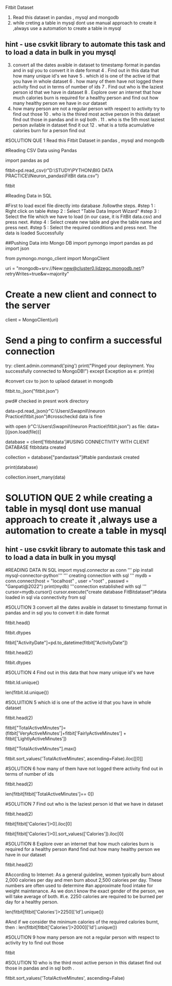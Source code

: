 Fitbit Dataset

1. Read this dataset in pandas , mysql and mongodb 
2. while creting a table in mysql dont use manual approach to create it  ,always use a automation to create a table in mysql
 ## hint - use csvkit library to automate this task and to load a data in bulk in you mysql 
3. convert all the dates avaible in dataset to timestamp format in pandas and in sql you to convert it in date format
4 . Find out in this data that how many unique id's we have 
5 . which id is one of the active id that you have in whole dataset 
6 . how many of them have not logged there activity find out in terms of number of ids 
7 . Find out who is the laziest person id that we have in dataset 
8 . Explore over an internet that how much calories burn is required for a healthy person and find out how many healthy person we have in our dataset 
9. how many person are not a regular person with respect to activity try to find out those 
10 . who is the thired most active person in this dataset find out those in pandas and in sql both . 
11 . who is the 5th most laziest person avilable in dataset find it out 
12 . what is a totla acumulative calories burn for a person find out 


#SOLUTION QUE 1 Read this Fitbit Dataset in pandas , mysql and mongodb 

#Reading CSV Data using Pandas

import pandas as pd

fitbit=pd.read_csv(r"D:\STUDY\PYTHON\BIG DATA PRACTICE\INeuron_pandas\FitBit data.csv")

fitbit

#Reading Data in SQL

#First to load excel file directly into database .followthe steps.
#step 1 : Right click on table 
#step 2 : Select "Table Data Import Wizard"
#step 3 : Select the file which we have to load (in our case, it is FitBit data.csv) and press next.
#step 4 : Select create new table and give the table name and press next.
#step 5 : Select the required conditions and press next. The data is loaded Successfully 

##Pushing Data into Mongo DB
import pymongo
import pandas as pd
import json

from pymongo.mongo_client import MongoClient

uri = "mongodb+srv://New:new@cluster0.lidzegc.mongodb.net/?retryWrites=true&w=majority"

# Create a new client and connect to the server
client = MongoClient(uri)

# Send a ping to confirm a successful connection
try:
    client.admin.command('ping')
    print("Pinged your deployment. You successfully connected to MongoDB!")
except Exception as e:
    print(e)

#convert csv to json to uplaod dataset in mongodb

fitbit.to_json("fitbit.json")

pwd# checked in presnt work directory

data=pd.read_json(r"C:\Users\Swapnil\Ineuron Practice\fitbit.json")#crosscheckd data is fine

with open (r"C:\Users\Swapnil\Ineuron Practice\fitbit.json") as file:
    data=[(json.load(file))]

database = client['fitbitdata']#USING CONNECTIVITY WITH CLIENT DATABASE fitbitdata created

collection = database["pandastask"]#table pandastask created

print(database)

collection.insert_many(data)

# SOLUTION QUE 2 while creating a table in mysql dont use manual approach to create it  ,always use a automation to create a table in mysql
 ## hint - use csvkit library to automate this task and to load a data in bulk in you mysql 


#READING DATA IN SQL
import mysql.connector as conn
''' pip install mysql-connector-python'''
''' creating connection with sql  '''
mydb = conn.connect(host = "localhost" , user ="root" , passwd = "Ganpati@2022")
print(mydb)
'''connection established with sql '''
cursor=mydb.cursor()
cursor.execute("create database FitBitdataset")#data loaded in sql via connectivity from sql 

#SOLUTION 3 convert all the dates avaible in dataset to timestamp format in pandas and in sql you to convert it in date format

fitbit.head()

fitbit.dtypes

fitbit["ActivityDate"]=pd.to_datetime(fitbit["ActivityDate"])

fitbit.head(2)

fitbit.dtypes

#SOLUTION 4 Find out in this data that how many unique id's we have

fitbit.Id.unique()

len(fitbit.Id.unique())

#SOLUITION 5 which id is one of the active id that you have in whole dataset 

fitbit.head(2)

fitbit["TotalActiveMinutes"]=(fitbit['VeryActiveMinutes']+fitbit['FairlyActiveMinutes'] + fitbit['LightlyActiveMinutes'])

fitbit["TotalActiveMinutes"].max()

fitbit.sort_values('TotalActiveMinutes', ascending=False).iloc[[0]]

#SOLUTION 6 how many of them have not logged there activity find out in terms of number of ids

fitbit.head(2)

len(fitbit[fitbit['TotalActiveMinutes']== 0])

#SOLUTION 7 Find out who is the laziest person id that we have in dataset 

fitbit.head(2)

fitbit[fitbit['Calories']>0].iloc[0]

fitbit[fitbit['Calories']>0].sort_values(['Calories']).iloc[0]

#SOLUTION 8 Explore over an internet that how much calories burn is required for a healthy person 
#and find out how many healthy person we have in our dataset

fitbit.head(2)

#According to Internet: As a general guideline, women typically burn about 2,000 calories per day and men burn about 2,500 calories per day. These numbers are often used to determine 
#an approximate food intake for weight maintenance. As we don.t know the exact gender of the person, we will take average of both.
#i.e. 2250 calories are required to be burned per day for a healthy person.

len(fitbit[fitbit['Calories']>2250]['Id'].unique())

#And if we consider the minimum calories of the required calories burnt, then :
len(fitbit[fitbit['Calories']>2000]['Id'].unique())

#SOLUTION 9 how many person are not a regular person with respect to activity try to find out those 

fitbit

#SOLUTION 10  who is the third most active person in this dataset find out those in pandas and in sql both . 


fitbit.sort_values('TotalActiveMinutes', ascending=False)
